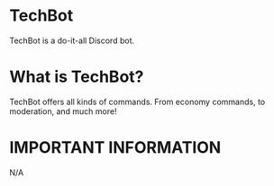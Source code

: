 # TechBot
TechBot is a do-it-all Discord bot.

# What is TechBot?
TechBot offers all kinds of commands. From economy commands, to moderation, and much more!



# IMPORTANT INFORMATION
N/A
